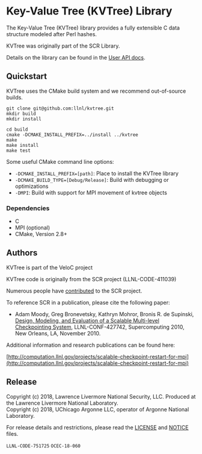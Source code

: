 # Key-Value Tree (KVTree) Library

The Key-Value Tree (KVTree) library provides a fully extensible C data
structure modeled after Perl hashes.

KVTree was originally part of the SCR Library.

Details on the library can be found in the [User API docs](https://ecp-veloc.github.io/component-user-docs/group__kvtree.html).

## Quickstart

KVTree uses the CMake build system and we recommend out-of-source builds.

```shell
git clone git@github.com:llnl/kvtree.git
mkdir build
mkdir install

cd build
cmake -DCMAKE_INSTALL_PREFIX=../install ../kvtree
make
make install
make test
```

Some useful CMake command line options:

- `-DCMAKE_INSTALL_PREFIX=[path]`: Place to install the KVTree library
- `-DCMAKE_BUILD_TYPE=[Debug/Release]`: Build with debugging or optimizations
- `-DMPI`: Build with support for MPI movement of kvtree objects

### Dependencies

- C
- MPI (optional)
- CMake, Version 2.8+

## Authors

KVTree is part of the VeloC project

KVTree code is originally from the SCR project (LLNL-CODE-411039)

Numerous people have [contributed](https://github.com/llnl/scr/graphs/contributors) to the SCR project.

To reference SCR in a publication, please cite the following paper:

* Adam Moody, Greg Bronevetsky, Kathryn Mohror, Bronis R. de Supinski, [Design, Modeling, and Evaluation of a Scalable Multi-level Checkpointing System](http://dl.acm.org/citation.cfm?id=1884666), LLNL-CONF-427742, Supercomputing 2010, New Orleans, LA, November 2010.

Additional information and research publications can be found here:

[http://computation.llnl.gov/projects/scalable-checkpoint-restart-for-mpi](http://computation.llnl.gov/projects/scalable-checkpoint-restart-for-mpi)

## Release

Copyright (c) 2018, Lawrence Livermore National Security, LLC.
Produced at the Lawrence Livermore National Laboratory.
<br>
Copyright (c) 2018, UChicago Argonne LLC, operator of Argonne National Laboratory.


For release details and restrictions, please read the [LICENSE](https://github.com/LLNL/KVTree/blob/main/LICENSE) and [NOTICE](https://github.com/LLNL/KVTree/blob/main/NOTICE) files.

`LLNL-CODE-751725` `OCEC-18-060`
